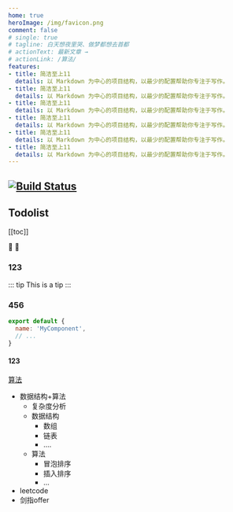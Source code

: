 ```yaml
---
home: true
heroImage: /img/favicon.png
comment: false
# single: true
# tagline: 白天想夜里哭、做梦都想去首都
# actionText: 最新文章 →
# actionLink: /算法/
features:
- title: 简洁至上11
  details: 以 Markdown 为中心的项目结构，以最少的配置帮助你专注于写作。
- title: 简洁至上11
  details: 以 Markdown 为中心的项目结构，以最少的配置帮助你专注于写作。
- title: 简洁至上11
  details: 以 Markdown 为中心的项目结构，以最少的配置帮助你专注于写作。
- title: 简洁至上11
  details: 以 Markdown 为中心的项目结构，以最少的配置帮助你专注于写作。
- title: 简洁至上11
  details: 以 Markdown 为中心的项目结构，以最少的配置帮助你专注于写作。
- title: 简洁至上11
  details: 以 Markdown 为中心的项目结构，以最少的配置帮助你专注于写作。
---
```

[![Build Status](https://travis-ci.com/Hansiyuan131/hansiyuan131.github.io.svg?branch=feature)](https://travis-ci.com/Hansiyuan131/hansiyuan131.github.io)
---
## Todolist

[[toc]]

:tada: :100:

### 123


::: tip
This is a tip
:::

### 456



``` js
export default {
  name: 'MyComponent',
  // ...
}
```

#### 123

[算法](/算法/) 

- 数据结构+算法
    - 复杂度分析
    - 数据结构
        - 数组
        - 链表
        - ....
    - 算法
        - 冒泡排序
        - 插入排序
        - ...
- leetcode
- 剑指offer
